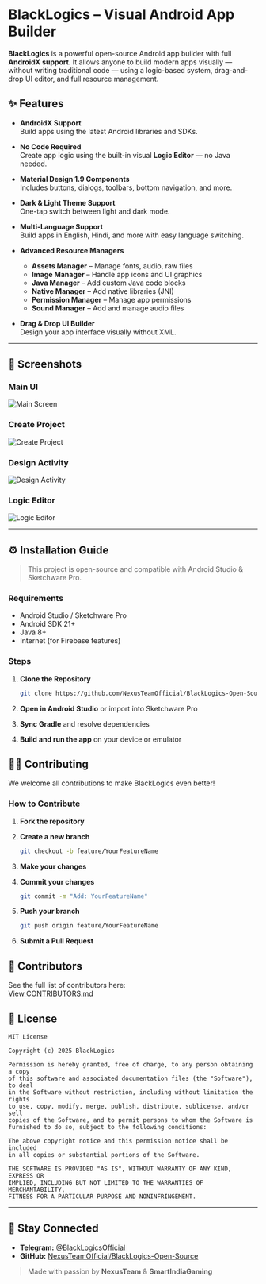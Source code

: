 # BlackLogics – Visual Android App Builder

**BlackLogics** is a powerful open-source Android app builder with full **AndroidX support**. It allows anyone to build modern apps visually — without writing traditional code — using a logic-based system, drag-and-drop UI editor, and full resource management.

## ✨ Features

- **AndroidX Support**  
  Build apps using the latest Android libraries and SDKs.

- **No Code Required**  
  Create app logic using the built-in visual **Logic Editor** — no Java needed.

- **Material Design 1.9 Components**  
  Includes buttons, dialogs, toolbars, bottom navigation, and more.

- **Dark & Light Theme Support**  
  One-tap switch between light and dark mode.

- **Multi-Language Support**  
  Build apps in English, Hindi, and more with easy language switching.

- **Advanced Resource Managers**
  - **Assets Manager** – Manage fonts, audio, raw files
  - **Image Manager** – Handle app icons and UI graphics
  - **Java Manager** – Add custom Java code blocks
  - **Native Manager** – Add native libraries (JNI)
  - **Permission Manager** – Manage app permissions
  - **Sound Manager** – Add and manage audio files

- **Drag & Drop UI Builder**  
  Design your app interface visually without XML.

---

## 📸 Screenshots

### **Main UI**
![Main Screen](screenshots/s.png.png)

### **Create Project**
![Create Project](screenshots/s1.png.png)

### **Design Activity**
![Design Activity](screenshots/s3.png.png)

### **Logic Editor**
![Logic Editor](screenshots/s4.png.png)

---

## ⚙️ Installation Guide

> This project is open-source and compatible with Android Studio & Sketchware Pro.

### Requirements

- Android Studio / Sketchware Pro
- Android SDK 21+
- Java 8+
- Internet (for Firebase features)

### Steps

1. **Clone the Repository**
   ```bash
   git clone https://github.com/NexusTeamOfficial/BlackLogics-Open-Source.git

2. **Open in Android Studio** or import into Sketchware Pro

3. **Sync Gradle** and resolve dependencies

4. **Build and run the app** on your device or emulator

## 👨‍💻 Contributing

We welcome all contributions to make BlackLogics even better!

### How to Contribute

1. **Fork the repository**

2. **Create a new branch**

   ```bash
   git checkout -b feature/YourFeatureName
   ```

3. **Make your changes**

4. **Commit your changes**

   ```bash
   git commit -m "Add: YourFeatureName"
   ```

5. **Push your branch**

   ```bash
   git push origin feature/YourFeatureName
   ```

6. **Submit a Pull Request**

## 🙌 Contributors

See the full list of contributors here:  
[View CONTRIBUTORS.md](CONTRIBUTORS.md)



## 📄 License

```text
MIT License

Copyright (c) 2025 BlackLogics

Permission is hereby granted, free of charge, to any person obtaining a copy
of this software and associated documentation files (the "Software"), to deal
in the Software without restriction, including without limitation the rights  
to use, copy, modify, merge, publish, distribute, sublicense, and/or sell  
copies of the Software, and to permit persons to whom the Software is  
furnished to do so, subject to the following conditions:

The above copyright notice and this permission notice shall be included  
in all copies or substantial portions of the Software.

THE SOFTWARE IS PROVIDED "AS IS", WITHOUT WARRANTY OF ANY KIND, EXPRESS OR  
IMPLIED, INCLUDING BUT NOT LIMITED TO THE WARRANTIES OF MERCHANTABILITY,  
FITNESS FOR A PARTICULAR PURPOSE AND NONINFRINGEMENT.
```

---

## 🔗 Stay Connected

* **Telegram:** [@BlackLogicsOfficial](https://t.me/blacklogics)
* **GitHub:** [NexusTeamOfficial/BlackLogics-Open-Source](https://github.com/NexusTeamOfficial/BlackLogics-Open-Source)

> Made with passion by **NexusTeam** & **SmartIndiaGaming**
